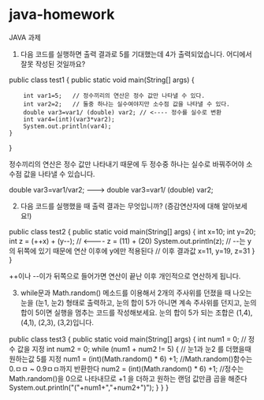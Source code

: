 # java-homework


JAVA 과제

1. 다음 코드를 실행하면 출력 결과로 5를 기대했는데 4가 출력되었습니다. 어디에서 잘못 작성된 것일까요?


public class test1 {
    public static void main(String[] args) {

        int var1=5;   // 정수끼리의 연산은 정수 값만 나타낼 수 있다.
        int var2=2;   // 둘중 하나는 실수여야지만 소수점 값을 나타낼 수 있다.
        double var3=var1/ (double) var2; // <---- 정수를 실수로 변환
        int var4=(int)(var3*var2);
        System.out.println(var4);
    }
}

정수끼리의 연산은 정수 값만 나타내기 때문에 두 정수중 하나는 실수로 바꿔주어야 소수점 값을 나타낼 수 있습니다.

double var3=var1/var2; ---> double var3=var1/ (double) var2;


2. 다음 코드를 실행했을 때 출력 결과는 무엇입니까? (증감연산자에 대해 알아보세요!)

public class test2 {
    public static void main(String[] args) {
        int x=10;
        int y=20;
        int z = (++x) + (y--);   // <---- z = (11) + (20)
        System.out.println(z);   //  --는 y의 뒤쪽에 있기 때문에 연산 이후에 y에만 적용된다
        // 이후 결과값 x=11, y=19, z=31
    }
}

++이나 --이가 뒤쪽으로 들어가면 연산이 끝난 이후 개인적으로 연산하게 됩니다.

3. while문과 Math.random() 메소드를 이용해서 2개의 주사위를 던졌을 때 나오는 눈을 (눈1, 눈2) 형태로 출력하고, 눈의 합이 5가 아니면 계속 주사위를 던지고, 눈의 합이 5이면 실행을 멈추는 코드를 작성해보세요. 눈의 합이 5가 되는 조합은 (1,4), (4,1), (2,3), (3,2)입니다.

public class test3 {
    public static void main(String[] args) {
        int num1 = 0;  // 정수 값을 지정
        int num2 = 0;
        while (num1 + num2 != 5) {  // 눈1과 눈2 를 더했을때 원하는값 5를 지정
            num1 = (int)(Math.random() * 6) +1; //Math.random()함수는 0.ㅁㅁ ~ 0.9ㅁㅁ까지 반환한다
            num2 = (int)(Math.random() * 6) +1; //정수는 Math.random()을 0으로 나타내므로 +1 을 더하고 원하는 랜덤 값만큼 곱을 해준다
            System.out.println("("+num1+","+num2+")");
        }
    }
}
